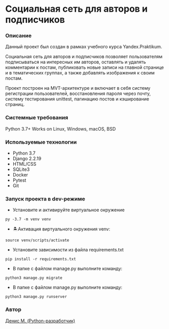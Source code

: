 # Социальная сеть для авторов и подписчиков
### Описание
Данный проект был создан в рамках учебного курса Yandex.Praktikum.

Социальная сеть для авторов и подписчиков позволяет пользователям подписываться на интересных им авторов, оставлять и удалять комментарии к постам, публиковать новые записи на главной странице и в тематических группах, а также добавлять изображения к своим постам.

Проект построен на MVT-архитектуре и включает в себя систему регистрации пользователей, восстановления пароля через почту, систему тестирования unittest, пагинацию постов и кэширование страниц.

### Системные требования
Python 3.7+
Works on Linux, Windows, macOS, BSD

### Используемые технологии
- Python 3.7
- Django 2.2.19
- HTML/CSS
- SQLite3
- Docker
- Pytest
- Git

### Запуск проекта в dev-режиме
- Установите и активируйте виртуальное окружение

```
py -3.7 -m venv venv
```

- 🏝Активация виртуального окружения venv: 
```
source venv/scripts/activate
```

- Установите зависимости из файла requirements.txt
```
pip install -r requirements.txt
```

- В папке с файлом manage.py выполните команду:
```
python3 manage.py migrate
```

- В папке с файлом manage.py выполните команду:
```
python3 manage.py runserver
```

### Автор
[Денис М. (Python-разработчик)](https://github.com/Eltimccc "Денис М (Python-разработчик)")
